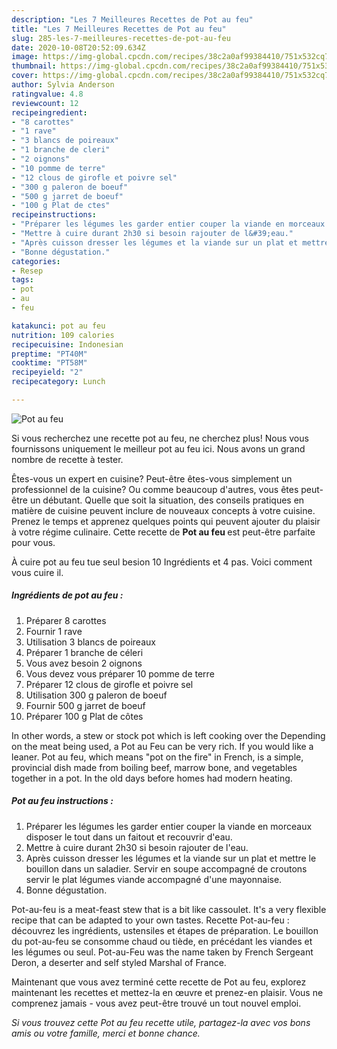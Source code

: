 ```yaml
---
description: "Les 7 Meilleures Recettes de Pot au feu"
title: "Les 7 Meilleures Recettes de Pot au feu"
slug: 285-les-7-meilleures-recettes-de-pot-au-feu
date: 2020-10-08T20:52:09.634Z
image: https://img-global.cpcdn.com/recipes/38c2a0af99384410/751x532cq70/pot-au-feu-photo-principale-de-la-recette.jpg
thumbnail: https://img-global.cpcdn.com/recipes/38c2a0af99384410/751x532cq70/pot-au-feu-photo-principale-de-la-recette.jpg
cover: https://img-global.cpcdn.com/recipes/38c2a0af99384410/751x532cq70/pot-au-feu-photo-principale-de-la-recette.jpg
author: Sylvia Anderson
ratingvalue: 4.8
reviewcount: 12
recipeingredient:
- "8 carottes"
- "1 rave"
- "3 blancs de poireaux"
- "1 branche de cleri"
- "2 oignons"
- "10 pomme de terre"
- "12 clous de girofle et poivre sel"
- "300 g paleron de boeuf"
- "500 g jarret de boeuf"
- "100 g Plat de ctes"
recipeinstructions:
- "Préparer les légumes les garder entier couper la viande en morceaux disposer le tout dans un faitout et recouvrir d&#39;eau."
- "Mettre à cuire durant 2h30 si besoin rajouter de l&#39;eau."
- "Après cuisson dresser les légumes et la viande sur un plat et mettre le bouillon dans un saladier. Servir en soupe accompagné de croutons servir le plat légumes viande accompagné d&#39;une mayonnaise."
- "Bonne dégustation."
categories:
- Resep
tags:
- pot
- au
- feu

katakunci: pot au feu 
nutrition: 109 calories
recipecuisine: Indonesian
preptime: "PT40M"
cooktime: "PT58M"
recipeyield: "2"
recipecategory: Lunch

---
```



![Pot au feu](https://img-global.cpcdn.com/recipes/38c2a0af99384410/751x532cq70/pot-au-feu-photo-principale-de-la-recette.jpg)

Si vous recherchez une recette pot au feu, ne cherchez plus! Nous vous fournissons uniquement le meilleur pot au feu ici. Nous avons un grand nombre de recette à tester.

Êtes-vous un expert en cuisine? Peut-être êtes-vous simplement un professionnel de la cuisine? Ou comme beaucoup d'autres, vous êtes peut-être un débutant. Quelle que soit la situation, des conseils pratiques en matière de cuisine peuvent inclure de nouveaux concepts à votre cuisine. Prenez le temps et apprenez quelques points qui peuvent ajouter du plaisir à votre régime culinaire. Cette recette de <strong> Pot au feu </strong> est peut-être parfaite pour vous.

<!--inarticleads1-->

À cuire pot au feu tue seul besion 10 Ingrédients et 4 pas. Voici comment vous cuire il.

##### Ingrédients de pot au feu :

1. Préparer 8 carottes
1. Fournir 1 rave
1. Utilisation 3 blancs de poireaux
1. Préparer 1 branche de céleri
1. Vous avez besoin 2 oignons
1. Vous devez vous préparer 10 pomme de terre
1. Préparer 12 clous de girofle et poivre sel
1. Utilisation 300 g paleron de boeuf
1. Fournir 500 g jarret de boeuf
1. Préparer 100 g Plat de côtes


In other words, a stew or stock pot which is left cooking over the Depending on the meat being used, a Pot au Feu can be very rich. If you would like a leaner. Pot au feu, which means &#34;pot on the fire&#34; in French, is a simple, provincial dish made from boiling beef, marrow bone, and vegetables together in a pot. In the old days before homes had modern heating. 

<!--inarticleads2-->

##### Pot au feu instructions :

1. Préparer les légumes les garder entier couper la viande en morceaux disposer le tout dans un faitout et recouvrir d&#39;eau.
1. Mettre à cuire durant 2h30 si besoin rajouter de l&#39;eau.
1. Après cuisson dresser les légumes et la viande sur un plat et mettre le bouillon dans un saladier. Servir en soupe accompagné de croutons servir le plat légumes viande accompagné d&#39;une mayonnaise.
1. Bonne dégustation.


Pot-au-feu is a meat-feast stew that is a bit like cassoulet. It&#39;s a very flexible recipe that can be adapted to your own tastes. Recette Pot-au-feu : découvrez les ingrédients, ustensiles et étapes de préparation. Le bouillon du pot-au-feu se consomme chaud ou tiède, en précédant les viandes et les légumes ou seul. Pot-au-Feu was the name taken by French Sergeant Deron, a deserter and self styled Marshal of France. 

<!--inarticleads1-->

<p>
Maintenant que vous avez terminé cette recette de Pot au feu, explorez maintenant les recettes et mettez-la en œuvre et prenez-en plaisir. Vous ne comprenez jamais - vous avez peut-être trouvé un tout nouvel emploi.
</p>

<p>
<i>Si vous trouvez cette Pot au feu recette utile, partagez-la avec vos bons amis ou votre famille, merci et bonne chance.</i>
</p>
